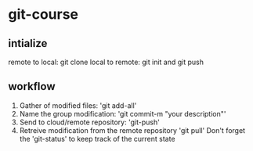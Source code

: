 # git-course
## intialize
remote to local: git clone
local to remote: git init and git push

## workflow
1. Gather of modified files: 'git add-all'
2. Name the group modification: 'git commit-m "your description"'
3. Send to cloud/remote repository: 'git-push'
4. Retreive modification from the remote repository 'git pull'
Don't forget the 'git-status' to keep track of the  current state

##
